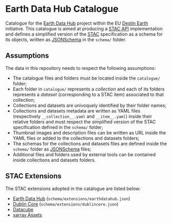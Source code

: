# Earth Data Hub Catalogue

Catalogue for the [Earth Data Hub][1] project within the EU [Destin Earth][2] initiative. This catalogue is aimed at producing a [STAC API][3] implementation and defines a simplified version of the [STAC][4] specification as a schema for its objects, written as [JSONSchema][5] in the `schema/` folder.

## Assumptions

The data in this repository needs to respect the following assumptions:

- The catalogue files and folders must be located inside the `catalogue/` folder;
- Each folder in `catalogue/` represents a *collection* and each of its folders represents a *dataset* (corresponding to a STAC item) associated to that collection;
- Collections and datasets are univoquely identified by their folder names;
- Collections and datasets metadata are written as YAML files (respectively `__collection__.yaml` and `__item__.yaml`) inside their relative folders and must respect the simplified version of the STAC specification defined in the `schema/` folder;
- Thumbnail images and description files can be written as URL inside the YAML files or added to the collections and datasets folders;
- The schemas for the collections and datasets files are defined inside the  `schema/` folder as [JSONSchema][5] files;
- Additional files and folders used by external tools can be contained inside collections and datasets folders.

## STAC Extensions

The STAC extensions adopted in the catalogue are listed below:

- [Earth Data Hub](https://raw.githubusercontent.com/bopen/earthdatahub-catalogue/main/schema/extensions/earthdatahub.json) (`schema/extensions/earthdatahub.json`)
- [Dublin Core](https://raw.githubusercontent.com/bopen/earthdatahub-catalogue/main/schema/extensions/dublincore.json) (`schema/extensions/dublincore.json`)
- [Datacube](https://github.com/stac-extensions/datacube)
- [xarray Assets](https://github.com/stac-extensions/xarray-assets)

[1]: https://earthdatahub.com/
[2]: https://destination-earth.eu/
[3]: https://github.com/radiantearth/stac-api-spec
[4]: https://github.com/radiantearth/stac-spec
[5]: https://json-schema.org/
